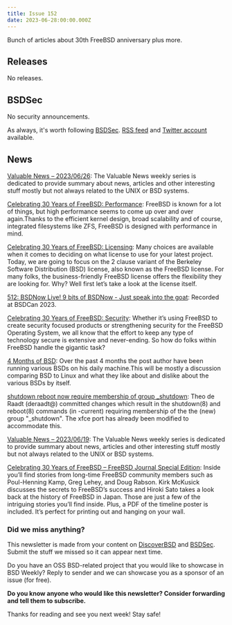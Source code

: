 ```yaml
---
title: Issue 152
date: 2023-06-28:00:00.000Z
---
```


Bunch of articles about 30th FreeBSD anniversary plus more. 

<!-- more -->

## Releases

No releases.

## BSDSec

No security announcements.

As always, it's worth following [BSDSec](https://bsdsec.net). [RSS feed](https://bsdsec.net/articles.atom) and [Twitter account](https://twitter.com/bsdsec) available.

## News

[Valuable News – 2023/06/26](https://vermaden.wordpress.com/2023/06/26/valuable-news-2023-06-26/?utm_source=bsdweekly): The Valuable News weekly series is dedicated to provide summary about news, articles and other interesting stuff mostly but not always related to the UNIX or BSD systems.

[Celebrating 30 Years of FreeBSD: Performance](https://freebsdfoundation.org/blog/celebrating-30-years-of-freebsd-performance/?utm_source=bsdweekly): FreeBSD is known for a lot of things, but high performance seems to come up over and over again.Thanks to the efficient kernel design, broad scalability and of course, integrated filesystems like ZFS, FreeBSD is designed with performance in mind.

[Celebrating 30 Years of FreeBSD: Licensing](https://freebsdfoundation.org/blog/celebrating-30-years-of-freebsd-licensing/?utm_source=bsdweekly): Many choices are available when it comes to deciding on what license to use for your latest project. Today, we are going to focus on the 2 clause variant of the Berkeley Software Distribution (BSD) license, also known as the FreeBSD license. For many folks, the business-friendly FreeBSD license offers the flexibility they are looking for. Why? Well first let’s take a look at the license itself.

[512: BSDNow Live! 9 bits of BSDNow - Just speak into the goat](https://www.bsdnow.tv/512?utm_source=bsdweekly): Recorded at BSDCan 2023.

[Celebrating 30 Years of FreeBSD: Security](https://freebsdfoundation.org/blog/celebrating-30-years-of-freebsd-security/?utm_source=bsdweekly): Whether it’s using FreeBSD to create security focused products or strengthening security for the FreeBSD Operating System, we all know that the effort to keep any type of technology secure is extensive and never-ending. So how do folks within FreeBSD handle the gigantic task?

[4 Months of BSD](https://danterobinson.dev/BSD/4MonthsofBSD?utm_source=bsdweekly): Over the past 4 months the post author have been running various BSDs on his daily machine.This will be mostly a discussion comparing BSD to Linux and what they like about and dislike about the various BSDs by itself.

[shutdown reboot now require membership of group _shutdown](https://www.undeadly.org/cgi?action=article;sid=20230620064255&utm_source=bsdweekly): Theo de Raadt (deraadt@) committed changes which result in the shutdown(8) and reboot(8) commands (in -current) requiring membership of the the (new) group "_shutdown". The xfce port has already been modified to accommodate this.

[Valuable News – 2023/06/19](https://vermaden.wordpress.com/2023/06/19/valuable-news-2023-06-19/?utm_source=bsdweekly): The Valuable News weekly series is dedicated to provide summary about news, articles and other interesting stuff mostly but not always related to the UNIX or BSD systems.

[Celebrating 30 Years of FreeBSD – FreeBSD Journal Special Edition](https://freebsdfoundation.org/blog/celebrating-30-years-of-freebsd-freebsd-journal-special-edition/?utm_source=bsdweekly): Inside you’ll find stories from long-time FreeBSD community members such as Poul-Henning Kamp, Greg Lehey, and Doug Rabson. Kirk McKusick discusses the secrets to FreeBSD’s success and Hiroki Sato takes a look back at the history of FreeBSD in Japan. Those are just a few of the intriguing stories you’ll find inside. Plus, a PDF of the timeline poster is included. It’s perfect for printing out and hanging on your wall. 

### Did we miss anything?

This newsletter is made from your content on [DiscoverBSD](https://discoverbsd.com) and [BSDSec](https://bsdsec.net). Submit the stuff we missed so it can appear next time.

Do you have an OSS BSD-related project that you would like to showcase in BSD Weekly? Reply to sender and we can showcase you as a sponsor of an issue (for free).

**Do you know anyone who would like this newsletter? Consider forwarding and tell them to subscribe.**

Thanks for reading and see you next week! Stay safe!
